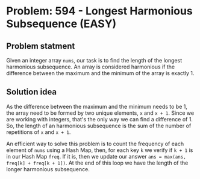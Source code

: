 # Problem: 594 - Longest Harmonious Subsequence (EASY)

## Problem statment

Given an integer array `nums`, our task is to find the length of the longest harmonious subsequence. An array is considered harmonious if the difference between the maximum and the minimum of the array is exactly $1$.

## Solution idea

As the difference between the maximum and the minimum needs to be $1$, the array need to be formed by two unique elements, `x` and `x + 1`. Since we are working with integers, that's the only way we can find a difference of $1$. So, the length of an harmonious subsequence is the sum of the number of repetitions of `x` and `x + 1`.

An efficient way to solve this problem is to count the frequency of each element of `nums` using a Hash Map, then, for each key `k` we verify if `k + 1` is in our Hash Map `freq`. If it is, then we update our answer `ans = max(ans, freq[k] + freq[k + 1])`. At the end of this loop we have the length of the longer harmonious subsequence.